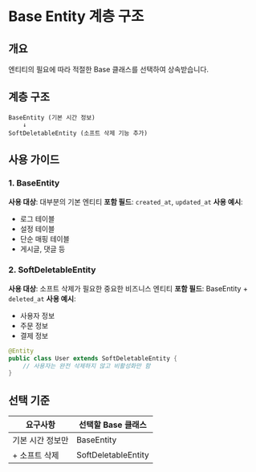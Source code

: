# Base Entity 계층 구조

## 개요
엔티티의 필요에 따라 적절한 Base 클래스를 선택하여 상속받습니다.

## 계층 구조

```
BaseEntity (기본 시간 정보)
    ↓
SoftDeletableEntity (소프트 삭제 기능 추가)
```

## 사용 가이드

### 1. BaseEntity
**사용 대상**: 대부분의 기본 엔티티
**포함 필드**: `created_at`, `updated_at`
**사용 예시**:
- 로그 테이블
- 설정 테이블  
- 단순 매핑 테이블
- 게시글, 댓글 등

### 2. SoftDeletableEntity
**사용 대상**: 소프트 삭제가 필요한 중요한 비즈니스 엔티티
**포함 필드**: BaseEntity + `deleted_at`
**사용 예시**:
- 사용자 정보
- 주문 정보
- 결제 정보

```java
@Entity
public class User extends SoftDeletableEntity {
    // 사용자는 완전 삭제하지 않고 비활성화만 함
}
```

## 선택 기준

| 요구사항 | 선택할 Base 클래스 |
|---------|------------------|
| 기본 시간 정보만 | BaseEntity |
| + 소프트 삭제 | SoftDeletableEntity |